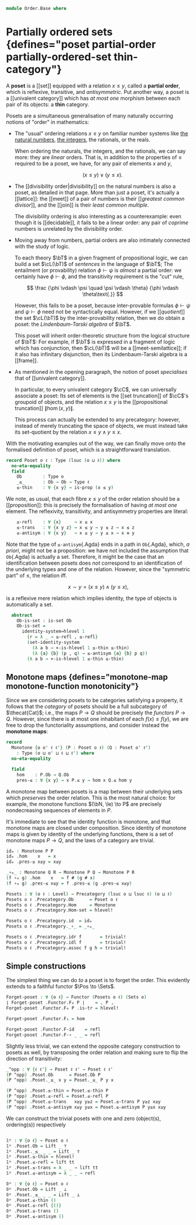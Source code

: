 <!--
```agda
open import 1Lab.Reflection

open import Cat.Prelude

import Cat.Reasoning
```
-->

```agda
module Order.Base where
```

# Partially ordered sets {defines="poset partial-order partially-ordered-set thin-category"}

A **poset** is a [[set]] equipped with a relation $x \le y$, called a
**partial order**, which is reflexive, transitive, and _antisymmetric_.
Put another way, a poset is a [[univalent category]] which has _at most
one_ morphism between each pair of its objects: a **thin** category.

Posets are a simultaneous generalisation of many naturally occurring
notions of "order" in mathematics:

- The "usual" ordering relations $x \le y$ on familiar number systems
  like [the natural numbers], [the integers], the rationals, or the
  reals.

  When ordering the naturals, the integers, and the rationals, we can
  say more: they are _linear_ orders. That is, in addition to the
  properties of $\le$ required to be a poset, we have, for any pair of
  elements $x$ and $y$,

  $$(x \le y) \lor (y \le x)\text{.}$$

[the natural numbers]: Data.Nat.Order.html
[the integers]: Data.Int.Order.html

- The [[divisibility order|divisibility]] on the natural numbers is also
  a poset, as detailed in that page. More than just a poset, it's
  actually a [[lattice]]: the [[meet]] of a pair of numbers is their
  [[_greatest common divisor_]], and the [[join]] is their _least common
  multiple_.

  The divisibility ordering is also interesting as a counterexample:
  even though it is [[decidable]], it fails to be a linear order: any
  pair of _coprime_ numbers is unrelated by the divisibility order.

- Moving away from numbers, partial orders are also intimately connected
  with the study of logic.

  To each theory $\bT$ in a given fragment of propositional logic, we
  can build a set $\cL(\bT)$ of *sentences* in the language of $\bT$;
  The entailment (or provability) relation $\phi \vdash \psi$ is
  _almost_ a partial order: we certainly have $\phi \vdash \phi$, and
  the transitivity requirement is the "cut" rule,

  $$
  \frac
    {\phi \vdash \psi \quad \psi \vdash \theta}
    {\phi \vdash \theta\text{.}}
  $$

  However, this fails to be a poset, because inter-provable formulas
  $\phi \vdash \psi$ and $\psi \vdash \phi$ need not be syntactically
  equal. However, if we [[_quotient_]] the set $\cL(\bT)$ by the
  inter-provability relation, then we do obtain a poset: the
  *Lindenbaum-Tarski algebra* of $\bT$.

  This poset will inherit order-theoretic structure from the logical
  structure of $\bT$: For example, if $\bT$ is expressed in a fragment
  of logic which has conjunction, then $\cL(\bT)$ will be a
  [[meet-semilattice]]; if it also has infinitary disjunction, then its
  Lindenbaum-Tarski algebra is a [[frame]].

- As mentioned in the opening paragraph, the notion of poset
  _specialises_ that of [[univalent category]].

  In particular, to every univalent category $\cC$, we can universally
  associate a poset: Its set of elements is the [[set truncation]] of
  $\cC$'s groupoid of objects, and the relation $x \le y$ is the
  [[propositional truncation]] $\| \hom(x,y) \|$.

  This process can actually be extended to any precategory: however,
  instead of merely truncating the space of objects, we must instead
  take its set-quotient by the relation $x \le y \land y \le x$.

With the motivating examples out of the way, we can finally move onto
the formalised definition of poset, which is a straightforward
translation.

```agda
record Poset o ℓ : Type (lsuc (o ⊔ ℓ)) where
  no-eta-equality
  field
    Ob        : Type o
    _≤_       : Ob → Ob → Type ℓ
    ≤-thin    : ∀ {x y} → is-prop (x ≤ y)
```

We note, as usual, that each fibre $x \le y$ of the order relation
should be a [[proposition]]: this is precisely the formalisation of
having _at most one_ element. The reflexivity, transitivity, and
antisymmetry properties are literal:

```agda
    ≤-refl    : ∀ {x}     → x ≤ x
    ≤-trans   : ∀ {x y z} → x ≤ y → y ≤ z → x ≤ z
    ≤-antisym : ∀ {x y}   → x ≤ y → y ≤ x → x ≡ y
```

Note that the type of `≤-antisym`{.Agda} ends in a path in `Ob`{.Agda},
which, _a priori_, might not be a proposition: we have not included the
assumption that `Ob`{.Agda} is actually a set. Therefore, it might be
the case that an identification between posets does _not_ correspond to
an identification of the underlying types and one of the relation.
However, since the "symmetric part" of $\le$, the relation
iff.

$$
x \sim y = (x \le y) \land (y \le x)\text{,}
$$

is a reflexive mere relation which implies identity, the type of objects
is automatically a set.

```agda
  abstract
    Ob-is-set : is-set Ob
    Ob-is-set =
      identity-system→hlevel 1
        {r = λ _ → ≤-refl , ≤-refl}
        (set-identity-system
          (λ a b → ×-is-hlevel 1 ≤-thin ≤-thin)
          (λ {a} {b} (p , q) → ≤-antisym {a} {b} p q))
        (λ a b → ×-is-hlevel 1 ≤-thin ≤-thin)
```

<!--
```agda
  abstract
    ≤-refl' : ∀ {x y} → x ≡ y → x ≤ y
    ≤-refl' {x = x} p = subst (x ≤_) p ≤-refl

instance
  Underlying-Poset : ∀ {o ℓ} → Underlying (Poset o ℓ)
  Underlying-Poset .Underlying.ℓ-underlying = _
  Underlying-Poset .Underlying.⌞_⌟ = Poset.Ob

  open hlevel-projection

  Poset-ob-hlevel-proj : hlevel-projection (quote Poset.Ob)
  Poset-ob-hlevel-proj .has-level   = quote Poset.Ob-is-set
  Poset-ob-hlevel-proj .get-level _ = pure (lit (nat 2))
  Poset-ob-hlevel-proj .get-argument (_ ∷ _ ∷ arg _ t ∷ _) = pure t
  Poset-ob-hlevel-proj .get-argument _                     = typeError []

  Poset-≤-hlevel-proj : hlevel-projection (quote Poset._≤_)
  Poset-≤-hlevel-proj .has-level   = quote Poset.≤-thin
  Poset-≤-hlevel-proj .get-level _ = pure (lit (nat 1))
  Poset-≤-hlevel-proj .get-argument (_ ∷ _ ∷ arg _ t ∷ _) = pure t
  Poset-≤-hlevel-proj .get-argument _                     = typeError []
```
-->

## Monotone maps {defines="monotone-map monotone-function monotonicity"}

Since we are considering posets to be categories satisfying a property,
it follows that the _category_ of posets should be a full subcategory of
$\thecat{Cat}$; i.e., the maps $P \to Q$ should be precisely the
_functors_ $P \to Q$. However, since there is at most one inhabitant of
each $f(x) \le f(y)$, we are free to drop the functoriality assumptions,
and consider instead the **monotone maps**:

```agda
record
  Monotone {o o' ℓ ℓ'} (P : Poset o ℓ) (Q : Poset o' ℓ')
    : Type (o ⊔ o' ⊔ ℓ ⊔ ℓ') where
  no-eta-equality
```

<!--
```agda
  private
    module P = Poset P
    module Q = Poset Q
```
-->

```agda
  field
    hom    : P.Ob → Q.Ob
    pres-≤ : ∀ {x y} → x P.≤ y → hom x Q.≤ hom y
```

A monotone map between posets is a map between their underlying sets
which *preserves* the order relation. This is the most natural choice:
for example, the monotone functions $(\bN, \le) \to P$ are precisely
nondecreasing sequences of elements in $P$.

<!--
```agda
open Monotone public

private
  variable
    o ℓ o' ℓ' o'' ℓ'' : Level
    P Q R : Poset o ℓ

Monotone-is-hlevel : ∀ n → is-hlevel (Monotone P Q) (2 + n)
Monotone-is-hlevel {Q = Q} n =
  Iso→is-hlevel (2 + n) eqv $ is-set→is-hlevel+2 $ hlevel!
  where unquoteDecl eqv = declare-record-iso eqv (quote Monotone)

instance
  H-Level-Monotone : ∀ {n} → H-Level (Monotone P Q) (2 + n)
  H-Level-Monotone = basic-instance 2 (Monotone-is-hlevel 0)

  Funlike-Monotone : Funlike (Monotone P Q) ⌞ P ⌟ λ _ → ⌞ Q ⌟
  Funlike-Monotone = record { _#_ = hom }

  Membership-Monotone : ⦃ _ : Underlying ⌞ Q ⌟ ⦄ → Membership ⌞ P ⌟ (Monotone P Q) _
  Membership-Monotone = record { _∈_ = λ x S → ⌞ S # x ⌟ }

Monotone-pathp
  : ∀ {o ℓ o' ℓ'} {P : I → Poset o ℓ} {Q : I → Poset o' ℓ'}
  → {f : Monotone (P i0) (Q i0)} {g : Monotone (P i1) (Q i1)}
  → PathP (λ i → ⌞ P i ⌟ → ⌞ Q i ⌟) (apply f) (apply g)
  → PathP (λ i → Monotone (P i) (Q i)) f g
Monotone-pathp q i .hom a = q i a
Monotone-pathp {P = P} {Q} {f} {g} q i .Monotone.pres-≤ {x} {y} α =
  is-prop→pathp
    (λ i → Π-is-hlevel³ {A = ⌞ P i ⌟} {B = λ _ → ⌞ P i ⌟} {C = λ x y → P i .Poset._≤_ x y} 1
      λ x y _ → Q i .Poset.≤-thin {q i x} {q i y})
    (λ _ _ α → f .Monotone.pres-≤ α)
    (λ _ _ α → g .Monotone.pres-≤ α) i x y α

Extensional-Monotone
  : ∀ {o ℓ o' ℓ' ℓr} {P : Poset o ℓ} {Q : Poset o' ℓ'}
  → ⦃ sa : Extensional (⌞ P ⌟ → ⌞ Q ⌟) ℓr ⦄
  → Extensional (Monotone P Q) ℓr
Extensional-Monotone {Q = Q} ⦃ sa ⦄ =
  injection→extensional! Monotone-pathp sa

instance
  Extensionality-Monotone
    : ∀ {o ℓ o' ℓ'} {P : Poset o ℓ} {Q : Poset o' ℓ'}
    → Extensionality (Monotone P Q)
  Extensionality-Monotone = record { lemma = quote Extensional-Monotone }
```
-->

It's immediate to see that the identity function is monotone, and that
monotone maps are closed under composition. Since identity of monotone
maps is given by identity of the underlying functions, there is a set of
monotone maps $P \to Q$, and the laws of a category are trivial.

```agda
idₘ : Monotone P P
idₘ .hom    x   = x
idₘ .pres-≤ x≤y = x≤y

_∘ₘ_ : Monotone Q R → Monotone P Q → Monotone P R
(f ∘ₘ g) .hom    x   = f # (g # x)
(f ∘ₘ g) .pres-≤ x≤y = f .pres-≤ (g .pres-≤ x≤y)

Posets : ∀ (o ℓ : Level) → Precategory (lsuc o ⊔ lsuc ℓ) (o ⊔ ℓ)
Posets o ℓ .Precategory.Ob      = Poset o ℓ
Posets o ℓ .Precategory.Hom     = Monotone
Posets o ℓ .Precategory.Hom-set = hlevel!

Posets o ℓ .Precategory.id  = idₘ
Posets o ℓ .Precategory._∘_ = _∘ₘ_

Posets o ℓ .Precategory.idr f       = trivial!
Posets o ℓ .Precategory.idl f       = trivial!
Posets o ℓ .Precategory.assoc f g h = trivial!
```

<!--
```agda
module Posets {o ℓ} = Cat.Reasoning (Posets o ℓ)
```
-->

## Simple constructions

The simplest thing we can do _to_ a poset is to forget the order. This
evidently extends to a faithful functor $\Pos \to \Sets$.

```agda
Forget-poset : ∀ {o ℓ} → Functor (Posets o ℓ) (Sets o)
∣ Forget-poset .Functor.F₀ P ∣    = ⌞ P ⌟
Forget-poset .Functor.F₀ P .is-tr = hlevel!

Forget-poset .Functor.F₁ = hom

Forget-poset .Functor.F-id    = refl
Forget-poset .Functor.F-∘ _ _ = refl
```

Slightly less trivial, we can extend the opposite category construction
to posets as well, by transposing the order relation and making sure to
flip the direction of transitivity:

```agda
_^opp : ∀ {ℓ ℓ'} → Poset ℓ ℓ' → Poset ℓ ℓ'
(P ^opp) .Poset.Ob      = Poset.Ob P
(P ^opp) .Poset._≤_ x y = Poset._≤_ P y x

(P ^opp) .Poset.≤-thin = Poset.≤-thin P
(P ^opp) .Poset.≤-refl = Poset.≤-refl P
(P ^opp) .Poset.≤-trans   x≥y y≥z = Poset.≤-trans P y≥z x≥y
(P ^opp) .Poset.≤-antisym x≥y y≥x = Poset.≤-antisym P y≥x x≥y
```

We can construct the trivial posets with one and zero (object(s), ordering(s)) respectively

```agda

𝟙ᵖ : ∀ {o ℓ} → Poset o ℓ
𝟙ᵖ .Poset.Ob = Lift _ ⊤
𝟙ᵖ .Poset._≤_ _ _ = Lift _ ⊤
𝟙ᵖ .Poset.≤-thin = hlevel!
𝟙ᵖ .Poset.≤-refl = lift tt
𝟙ᵖ .Poset.≤-trans = λ _ _ → lift tt
𝟙ᵖ .Poset.≤-antisym = λ _ _ → refl

𝟘ᵖ : ∀ {o ℓ} → Poset o ℓ
𝟘ᵖ .Poset.Ob = Lift _ ⊥
𝟘ᵖ .Poset._≤_ _ _ = Lift _ ⊥
𝟘ᵖ .Poset.≤-thin ()
𝟘ᵖ .Poset.≤-refl {()}
𝟘ᵖ .Poset.≤-trans ()
𝟘ᵖ .Poset.≤-antisym ()

```
